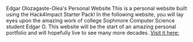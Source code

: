 Edgar Olozagaste-Olea's Personal Website
This is a personal website built using the Hack4Impact Starter Pack!
In the following website, you will lay eyes upon the amazing work of college Sophmore Computer Science student Edgar O. This website will be the start of an amazing personal portfolio and will hopefully live to see many more decades.
[Visit it here:](https://eolozagaste.github.io)
